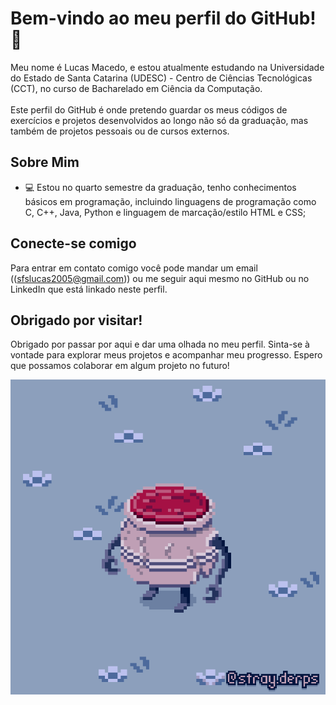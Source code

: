 # Bem-vindo ao meu perfil do GitHub! 👋

Meu nome é Lucas Macedo, e estou atualmente estudando na Universidade do Estado de Santa Catarina (UDESC) - Centro de Ciências Tecnológicas (CCT), no curso de Bacharelado em Ciência da Computação.<br> <br>
Este perfil do GitHub é onde pretendo guardar os meus códigos de exercícios e projetos desenvolvidos ao longo não só da graduação, mas também de projetos pessoais ou de cursos externos.

## Sobre Mim

- 💻 Estou no quarto semestre da graduação, tenho conhecimentos básicos em programação, incluindo linguagens de programação como C, C++, Java, Python e linguagem de marcação/estilo HTML e CSS;

## Conecte-se comigo

Para entrar em contato comigo você pode mandar um email (([sfslucas2005@gmail.com](mailto:sfslucas2005@gmail.com))) ou me seguir aqui mesmo no GitHub ou no LinkedIn que está linkado neste perfil.

## Obrigado por visitar!

Obrigado por passar por aqui e dar uma olhada no meu perfil. Sinta-se à vontade para explorar meus projetos e acompanhar meu progresso. Espero que possamos colaborar em algum projeto no futuro!

![](pot.gif)
